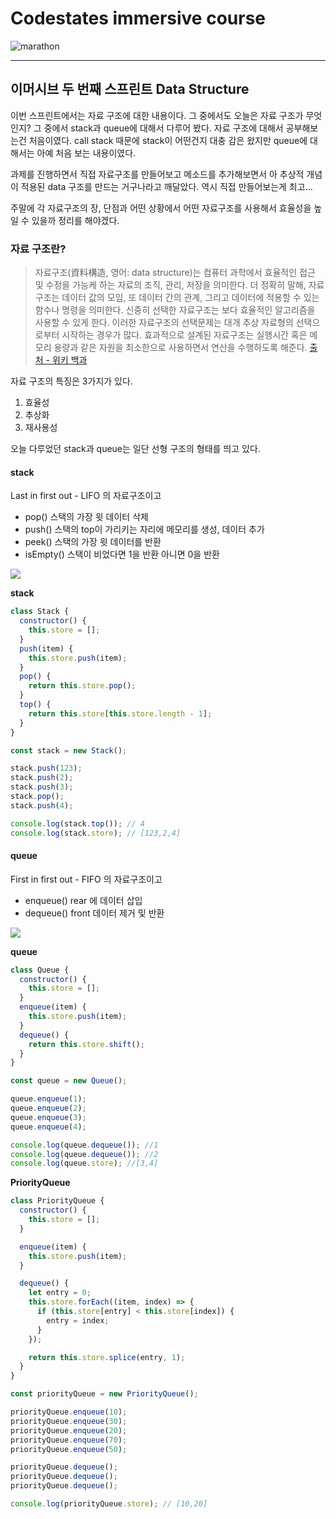 # Codestates immersive course

<img src="https://media.vlpt.us/images/kdo0129/post/29ca955c-708b-4ed6-8e6d-8384dd9bc755/marathon-3753907_960_720.jpg" alt="marathon" />

---

## 이머시브 두 번째 스프린트 Data Structure

이번 스프린트에서는 자료 구조에 대한 내용이다.
그 중에서도 오늘은 자료 구조가 무엇인지? 그 중에서 stack과 queue에 대해서 다루어 봤다.
자료 구조에 대해서 공부해보는건 처음이였다. call stack 때문에 stack이 어떤건지 대충 감은 왔지만
queue에 대해서는 아예 처음 보는 내용이였다.

과제를 진행하면서 직접 자료구조를 만들어보고 메소드를 추가해보면서 아 추상적 개념이 적용된 data 구조를 만드는 거구나라고 깨달았다.
역시 직접 만들어보는게 최고...

주말에 각 자료구조의 장, 단점과 어떤 상황에서 어떤 자료구조를 사용해서 효율성을 높일 수 있을까 정리를 해야겠다.

### 자료 구조란?

> 자료구조(資料構造, 영어: data structure)는 컴퓨터 과학에서 효율적인 접근 및 수정을 가능케 하는 자료의 조직, 관리, 저장을 의미한다. 더 정확히 말해, 자료 구조는 데이터 값의 모임, 또 데이터 간의 관계, 그리고 데이터에 적용할 수 있는 함수나 명령을 의미한다. 신중히 선택한 자료구조는 보다 효율적인 알고리즘을 사용할 수 있게 한다. 이러한 자료구조의 선택문제는 대개 추상 자료형의 선택으로부터 시작하는 경우가 많다. 효과적으로 설계된 자료구조는 실행시간 혹은 메모리 용량과 같은 자원을 최소한으로 사용하면서 연산을 수행하도록 해준다.
> [출처 - 위키 백과](https://ko.wikipedia.org/wiki/%EC%9E%90%EB%A3%8C_%EA%B5%AC%EC%A1%B0)

자료 구조의 특징은 3가지가 있다.

1. 효율성
2. 추상화
3. 재사용성

오늘 다루었던 stack과 queue는 일단 선형 구조의 형태를 띄고 있다.

#### stack

Last in first out - LIFO 의 자료구조이고

- pop() 스택의 가장 윗 데이터 삭제
- push() 스택의 top이 가리키는 자리에 메모리를 생성, 데이터 추가
- peek() 스택의 가장 윗 데이터를 반환
- isEmpty() 스택이 비었다면 1을 반환 아니면 0을 반환

![](https://images.velog.io/images/kdo0129/post/20920d27-2a86-4da2-9d5a-30f763c6a28f/image.png)

**stack**

```js
class Stack {
  constructor() {
    this.store = [];
  }
  push(item) {
    this.store.push(item);
  }
  pop() {
    return this.store.pop();
  }
  top() {
    return this.store[this.store.length - 1];
  }
}

const stack = new Stack();

stack.push(123);
stack.push(2);
stack.push(3);
stack.pop();
stack.push(4);

console.log(stack.top()); // 4
console.log(stack.store); // [123,2,4]
```

#### queue

First in first out - FIFO 의 자료구조이고

- enqueue() rear 에 데이터 삽입
- dequeue() front 데이터 제거 및 반환

![](https://images.velog.io/images/kdo0129/post/020ed4f7-dc35-491e-9de8-c4c0d4ebe46c/image.png)

**queue**

```js
class Queue {
  constructor() {
    this.store = [];
  }
  enqueue(item) {
    this.store.push(item);
  }
  dequeue() {
    return this.store.shift();
  }
}

const queue = new Queue();

queue.enqueue(1);
queue.enqueue(2);
queue.enqueue(3);
queue.enqueue(4);

console.log(queue.dequeue()); //1
console.log(queue.dequeue()); //2
console.log(queue.store); //[3,4]
```

**PriorityQueue**

```js
class PriorityQueue {
  constructor() {
    this.store = [];
  }

  enqueue(item) {
    this.store.push(item);
  }

  dequeue() {
    let entry = 0;
    this.store.forEach((item, index) => {
      if (this.store[entry] < this.store[index]) {
        entry = index;
      }
    });

    return this.store.splice(entry, 1);
  }
}

const priorityQueue = new PriorityQueue();

priorityQueue.enqueue(10);
priorityQueue.enqueue(30);
priorityQueue.enqueue(20);
priorityQueue.enqueue(70);
priorityQueue.enqueue(50);

priorityQueue.dequeue();
priorityQueue.dequeue();
priorityQueue.dequeue();

console.log(priorityQueue.store); // [10,20]
```
